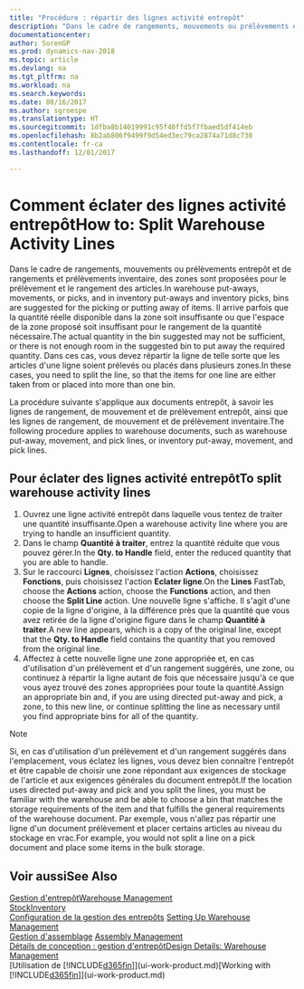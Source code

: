 ```yaml
---
title: "Procédure : répartir des lignes activité entrepôt"
description: "Dans le cadre de rangements, mouvements ou prélèvements entrepôt et de rangements et prélèvements inventaire, des zones sont proposées pour le prélèvement et le rangement des articles. Il arrive parfois que la quantité réelle disponible dans la zone soit insuffisante ou que l'espace de la zone proposé soit insuffisant pour le rangement de la quantité nécessaire. Dans ces cas, vous devez répartir la ligne de telle sorte que les articles d'une ligne soient prélevés ou placés dans plusieurs zones."
documentationcenter: 
author: SorenGP
ms.prod: dynamics-nav-2018
ms.topic: article
ms.devlang: na
ms.tgt_pltfrm: na
ms.workload: na
ms.search.keywords: 
ms.date: 08/16/2017
ms.author: sgroespe
ms.translationtype: HT
ms.sourcegitcommit: 1dfba8b14019991c95f40ffd5f7fbaed5df414eb
ms.openlocfilehash: 8b2ab806f9499f9d54ed3ec79ca2874a71d8c730
ms.contentlocale: fr-ca
ms.lasthandoff: 12/01/2017

---
```

# <a name="how-to-split-warehouse-activity-lines"></a><span data-ttu-id="93acd-105">Comment éclater des lignes activité entrepôt</span><span class="sxs-lookup"><span data-stu-id="93acd-105">How to: Split Warehouse Activity Lines</span></span>
<span data-ttu-id="93acd-106">Dans le cadre de rangements, mouvements ou prélèvements entrepôt et de rangements et prélèvements inventaire, des zones sont proposées pour le prélèvement et le rangement des articles.</span><span class="sxs-lookup"><span data-stu-id="93acd-106">In warehouse put-aways, movements, or picks, and in inventory put-aways and inventory picks, bins are suggested for the picking or putting away of items.</span></span> <span data-ttu-id="93acd-107">Il arrive parfois que la quantité réelle disponible dans la zone soit insuffisante ou que l'espace de la zone proposé soit insuffisant pour le rangement de la quantité nécessaire.</span><span class="sxs-lookup"><span data-stu-id="93acd-107">The actual quantity in the bin suggested may not be sufficient, or there is not enough room in the suggested bin to put away the required quantity.</span></span> <span data-ttu-id="93acd-108">Dans ces cas, vous devez répartir la ligne de telle sorte que les articles d'une ligne soient prélevés ou placés dans plusieurs zones.</span><span class="sxs-lookup"><span data-stu-id="93acd-108">In these cases, you need to split the line, so that the items for one line are either taken from or placed into more than one bin.</span></span>  

<span data-ttu-id="93acd-109">La procédure suivante s'applique aux documents entrepôt, à savoir les lignes de rangement, de mouvement et de prélèvement entrepôt, ainsi que les lignes de rangement, de mouvement et de prélèvement inventaire.</span><span class="sxs-lookup"><span data-stu-id="93acd-109">The following procedure applies to warehouse documents, such as warehouse put-away, movement, and pick lines, or inventory put-away, movement, and pick lines.</span></span>  

## <a name="to-split-warehouse-activity-lines"></a><span data-ttu-id="93acd-110">Pour éclater des lignes activité entrepôt</span><span class="sxs-lookup"><span data-stu-id="93acd-110">To split warehouse activity lines</span></span>  
1.  <span data-ttu-id="93acd-111">Ouvrez une ligne activité entrepôt dans laquelle vous tentez de traiter une quantité insuffisante.</span><span class="sxs-lookup"><span data-stu-id="93acd-111">Open a warehouse activity line where you are trying to handle an insufficient quantity.</span></span>  
2.  <span data-ttu-id="93acd-112">Dans le champ **Quantité à traiter**, entrez la quantité réduite que vous pouvez gérer.</span><span class="sxs-lookup"><span data-stu-id="93acd-112">In the **Qty. to Handle** field, enter the reduced quantity that you are able to handle.</span></span>  
3.  <span data-ttu-id="93acd-113">Sur le raccourci **Lignes**, choisissez l'action **Actions**, choisissez **Fonctions**, puis choisissez l'action **Eclater ligne**.</span><span class="sxs-lookup"><span data-stu-id="93acd-113">On the **Lines** FastTab, choose the **Actions** action, choose the **Functions** action, and then choose the **Split Line** action.</span></span> <span data-ttu-id="93acd-114">Une nouvelle ligne s'affiche. Il s'agit d'une copie de la ligne d'origine, à la différence près que la quantité que vous avez retirée de la ligne d'origine figure dans le champ **Quantité à traiter**.</span><span class="sxs-lookup"><span data-stu-id="93acd-114">A new line appears, which is a copy of the original line, except that the **Qty. to Handle** field contains the quantity that you removed from the original line.</span></span>  
4.  <span data-ttu-id="93acd-115">Affectez à cette nouvelle ligne une zone appropriée et, en cas d'utilisation d'un prélèvement et d'un rangement suggérés, une zone, ou continuez à répartir la ligne autant de fois que nécessaire jusqu'à ce que vous ayez trouvé des zones appropriées pour toute la quantité.</span><span class="sxs-lookup"><span data-stu-id="93acd-115">Assign an appropriate bin and, if you are using directed put-away and pick, a zone, to this new line, or continue splitting the line as necessary until you find appropriate bins for all of the quantity.</span></span>  

> [!NOTE]  
>  <span data-ttu-id="93acd-116">Si, en cas d'utilisation d'un prélèvement et d'un rangement suggérés dans l'emplacement, vous éclatez les lignes, vous devez bien connaître l'entrepôt et être capable de choisir une zone répondant aux exigences de stockage de l'article et aux exigences générales du document entrepôt.</span><span class="sxs-lookup"><span data-stu-id="93acd-116">If the location uses directed put-away and pick and you split the lines, you must be familiar with the warehouse and be able to choose a bin that matches the storage requirements of the item and that fulfills the general requirements of the warehouse document.</span></span> <span data-ttu-id="93acd-117">Par exemple, vous n'allez pas répartir une ligne d'un document prélèvement et placer certains articles au niveau du stockage en vrac.</span><span class="sxs-lookup"><span data-stu-id="93acd-117">For example, you would not split a line on a pick document and place some items in the bulk storage.</span></span>  

## <a name="see-also"></a><span data-ttu-id="93acd-118">Voir aussi</span><span class="sxs-lookup"><span data-stu-id="93acd-118">See Also</span></span>  
[<span data-ttu-id="93acd-119">Gestion d'entrepôt</span><span class="sxs-lookup"><span data-stu-id="93acd-119">Warehouse Management</span></span>](warehouse-manage-warehouse.md)  
[<span data-ttu-id="93acd-120">Stock</span><span class="sxs-lookup"><span data-stu-id="93acd-120">Inventory</span></span>](inventory-manage-inventory.md)  
<span data-ttu-id="93acd-121">[Configuration de la gestion des entrepôts](warehouse-setup-warehouse.md)   </span><span class="sxs-lookup"><span data-stu-id="93acd-121">[Setting Up Warehouse Management](warehouse-setup-warehouse.md)   </span></span>  
<span data-ttu-id="93acd-122">[Gestion d'assemblage](assembly-assemble-items.md)  </span><span class="sxs-lookup"><span data-stu-id="93acd-122">[Assembly Management](assembly-assemble-items.md)  </span></span>  
[<span data-ttu-id="93acd-123">Détails de conception : gestion d'entrepôt</span><span class="sxs-lookup"><span data-stu-id="93acd-123">Design Details: Warehouse Management</span></span>](design-details-warehouse-management.md)  
<span data-ttu-id="93acd-124">[Utilisation de [!INCLUDE[d365fin](includes/d365fin_md.md)]](ui-work-product.md)</span><span class="sxs-lookup"><span data-stu-id="93acd-124">[Working with [!INCLUDE[d365fin](includes/d365fin_md.md)]](ui-work-product.md)</span></span>

